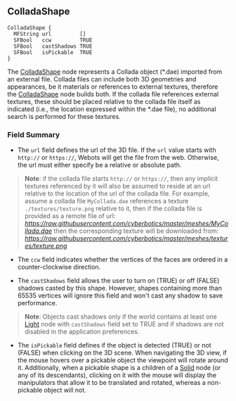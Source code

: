 
## ColladaShape

```
ColladaShape {
  MFString url         []
  SFBool   ccw         TRUE
  SFBool   castShadows TRUE
  SFBool   isPickable  TRUE
}
```

The [ColladaShape](#colladashape) node represents a Collada object (*.dae) imported from an external file.
Collada files can include both 3D geometries and appearances, be it materials or references to external textures, therefore the [ColladaShape](#colladashape) node builds both.
If the collada file references external textures, these should be placed relative to the collada file itself as indicated (i.e., the location expressed within the *.dae file), no additional search is performed for these textures.


### Field Summary

- The `url` field defines the url of the 3D file.
If the `url` value starts with `http://` or `https://`, Webots will get the file from the web.
Otherwise, the url must either specify be a relative or absolute path.

> **Note**: if the collada file starts `http://` or `https://`, then any implicit textures referenced by it will also be assumed to reside at an url relative to the location of the url of the collada file.
For example, assume a collada file `MyCollada.dae` references a texture `./textures/texture.png` relative to it, then if the collada file is provided as a remote file of url:
*https://raw.githubusercontent.com/cyberbotics/master/meshes/MyCollada.dae* then the corresponding texture will be downloaded from:
*https://raw.githubusercontent.com/cyberbotics/master/meshes/textures/texture.png*

- The `ccw` field indicates whether the vertices of the faces are ordered in a counter-clockwise direction.

- The `castShadows` field allows the user to turn on (TRUE) or off (FALSE) shadows casted by this shape.
However, shapes containing more than 65535 vertices will ignore this field and won't cast any shadow to save performance.

> **Note**: Objects cast shadows only if the world contains at least one [Light](light.md) node with `castShadows` field set to TRUE and if shadows are not disabled in the application preferences.

- The `isPickable` field defines if the object is detected (TRUE) or not (FALSE) when clicking on the 3D scene.
When navigating the 3D view, if the mouse hovers over a pickable object the viewpoint will rotate around it.
Additionally, when a pickable shape is a children of a [Solid](solid.md) node (or any of its descendants), clicking on it with the mouse will display the manipulators that allow it to be translated and rotated, whereas a non-pickable object will not.
